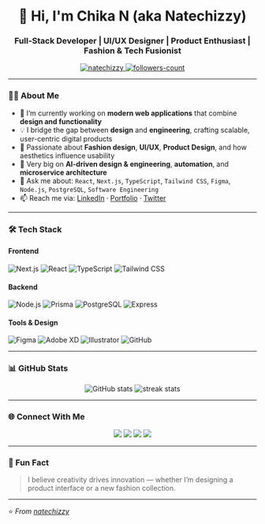 <!-- Profile README for natechizzy (Chika N) -->

<h1 align="center">👋 Hi, I'm Chika N (aka Natechizzy)</h1>
<h3 align="center">Full-Stack Developer | UI/UX Designer | Product Enthusiast | Fashion & Tech Fusionist</h3>

<p align="center">
  <a href="https://github.com/natechizzy">
    <img src="https://komarev.com/ghpvc/?username=natechizzy&label=Profile%20views&color=0e75b6&style=flat" alt="natechizzy" />
  </a>
  <a href="https://github.com/natechizzy?tab=followers">
    <img src="https://img.shields.io/github/followers/natechizzy?label=Followers&style=social" alt="followers-count" />
  </a>
</p>

---

### 👨‍💻 About Me

- 🔭 I’m currently working on **modern web applications** that combine **design and functionality**
- 💡 I bridge the gap between **design** and **engineering**, crafting scalable, user-centric digital products  
- 🎨 Passionate about **Fashion design**, **UI/UX**, **Product Design**, and how aesthetics influence usability  
- 🌱 Very big on **AI-driven design & engineering**, **automation**, and **microservice architecture**  
- 💬 Ask me about: `React`, `Next.js`, `TypeScript`, `Tailwind CSS`, `Figma`, `Node.js`, `PostgreSQL`, `Software Engineering`  
- 📫 Reach me via: [LinkedIn](#) · [Portfolio](#) · [Twitter](#)  

---

### 🛠️ Tech Stack

#### Frontend
![Next.js](https://img.shields.io/badge/Next.js-000000?style=for-the-badge&logo=next.js&logoColor=white)
![React](https://img.shields.io/badge/React-20232A?style=for-the-badge&logo=react&logoColor=61DAFB)
![TypeScript](https://img.shields.io/badge/TypeScript-007ACC?style=for-the-badge&logo=typescript&logoColor=white)
![Tailwind CSS](https://img.shields.io/badge/Tailwind_CSS-38b2ac?style=for-the-badge&logo=tailwind-css&logoColor=white)

#### Backend
![Node.js](https://img.shields.io/badge/Node.js-43853d?style=for-the-badge&logo=node-dot-js&logoColor=white)
![Prisma](https://img.shields.io/badge/Prisma-2D3748?style=for-the-badge&logo=prisma&logoColor=white)
![PostgreSQL](https://img.shields.io/badge/PostgreSQL-316192?style=for-the-badge&logo=postgresql&logoColor=white)
![Express](https://img.shields.io/badge/Express.js-404d59?style=for-the-badge)

#### Tools & Design
![Figma](https://img.shields.io/badge/Figma-F24E1E?style=for-the-badge&logo=figma&logoColor=white)
![Adobe XD](https://img.shields.io/badge/Adobe%20XD-FF61F6?style=for-the-badge&logo=adobe-xd&logoColor=white)
![Illustrator](https://img.shields.io/badge/Adobe%20Illustrator-FF9A00?style=for-the-badge&logo=adobe-illustrator&logoColor=white)
![GitHub](https://img.shields.io/badge/GitHub-100000?style=for-the-badge&logo=github&logoColor=white)

---

### 📊 GitHub Stats

<p align="center">
  <img src="https://github-readme-stats.vercel.app/api?username=natechizzy&show_icons=true&theme=radical" alt="GitHub stats" />
  <img src="https://github-readme-streak-stats.herokuapp.com/?user=natechizzy&theme=radical" alt="streak stats" />
</p>

---

### 🌐 Connect With Me

<p align="center">
  <a href="#"><img src="https://img.shields.io/badge/Portfolio-%230077B5.svg?style=for-the-badge&logo=internet-explorer&logoColor=white" /></a>
  <a href="#"><img src="https://img.shields.io/badge/LinkedIn-%230A66C2.svg?style=for-the-badge&logo=linkedin&logoColor=white" /></a>
  <a href="#"><img src="https://img.shields.io/badge/Twitter-%231DA1F2.svg?style=for-the-badge&logo=twitter&logoColor=white" /></a>
  <a href="mailto:natechizzy@gmail.com"><img src="https://img.shields.io/badge/Email-%23EA4335.svg?style=for-the-badge&logo=gmail&logoColor=white" /></a>
</p>

---

### 💫 Fun Fact
> I believe creativity drives innovation — whether I’m designing a product interface or a new fashion collection.

---

⭐️ *From [natechizzy](https://github.com/natechizzy)*  

